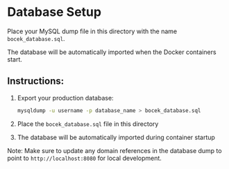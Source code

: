# Database Setup

Place your MySQL dump file in this directory with the name `bocek_database.sql`.

The database will be automatically imported when the Docker containers start.

## Instructions:

1. Export your production database:
   ```bash
   mysqldump -u username -p database_name > bocek_database.sql
   ```

2. Place the `bocek_database.sql` file in this directory

3. The database will be automatically imported during container startup

Note: Make sure to update any domain references in the database dump to point to `http://localhost:8080` for local development.